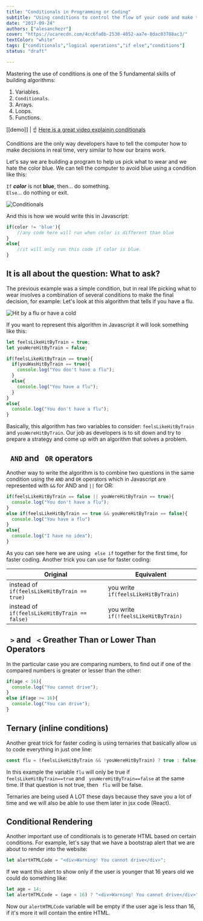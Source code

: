 ```yaml
---
title: "Conditionals in Programming or Coding"
subtitle: "Using conditions to control the flow of your code and make the computer obey"
date: "2017-09-24"
authors: ["alesanchezr"]
cover: "https://ucarecdn.com/4cc6fa0b-2530-4052-aa7e-8dac03788ac3/"
textColor: "white"
tags: ["conditionals","logical operations","if else","conditions"]
status: "draft"

---
```


Mastering the use of conditions is one of the 5 fundamental skills of building algorithms:

1. Variables.
2. `Conditionals`.
3. Arrays.
4. Loops.
5. Functions.

[[demo]]
| :point_up: [Here is a great video explainin conditionals](https://www.youtube.com/watch?v=Lp-Du2fKoug&list=PL4cUxeGkcC9i9Ae2D9Ee1RvylH38dKuET)

Conditions are the only way developers have to tell the computer how to make decisions in real time, very similar to how our brains work.

Let's say we are building a program to help us pick what to wear and we hate the color blue. We can tell the computer to avoid blue using a condition like this:
  
  
`If` ***color*** is not **blue**, then... do something.  
`Else`... do nothing or exit.
  
![Conditionals](https://ucarecdn.com/e73b673e-d744-45a7-a1ed-61a1dae49560/)

And this is how we would write this in Javascript:

```js
if(color != 'blue'){
    //any code here will run when color is different than blue
}
else{
    //it will only run this code if color is blue.
}
```

## It is all about the question: What to ask?

The previous example was a simple condition, but in real life picking what to wear involves a combination of several conditions to make the final decision, for example: Let's look at this algorithm that tells if you have a flu.

![Hit by a flu or have a cold](https://ucarecdn.com/03ed6b76-0ee0-4b04-bd45-0fb58ae6f800/)

If you want to represent this algorithm in Javascript it will look something like this:

```js
let feelsLikeHitByTrain = true;
let youWereHitByTrain = false;

if(feelsLikeHitByTrain == true){
  if(youWasHitByTrain == true){
    console.log("You don't have a flu");
  }
  else{
    console.log("You have a flu");
  }
}
else{
  console.log("You don't have a flu");
}
```

Basically, this algorithm has two variables to consider: ` feelsLikeHitByTrain ` and ` youWereHitByTrain `.
Our job as developers is to sit down and try to prepare a strategy and come up with an algorithm that solves a problem.

## ` AND` and ` OR` operators

Another way to write the algorithm is to combine two questions in the same condition using the `AND` and `OR` operators which in Javascript are represented with `&&` for AND and `||` for OR:

```js
if(feelsLikeHitByTrain == false || youWereHitByTrain == true){
  console.log("You don't have a flu");
}
else if(feelsLikeHitByTrain == true && youWereHitByTrain == false){
  console.log("You have a flu")
}
else{
  console.log("I have no idea");
}
```

As you can see here we are using ` else if` together for the first time, for faster coding. Another trick you can use for faster coding:

| Original | Equivalent |
| --- | --- |
| instead of `if(feelsLikeHitByTrain == true)` | you write `if(feelsLikeHitByTrain)`  |
| instead of `if(feelsLikeHitByTrain == false)` | you write `if(!feelsLikeHitByTrain)` |

## ` >` and ` <` Greather Than or Lower Than Operators

In the particular case you are comparing numbers, to find out if one of the compared numbers is greater or lesser than the other:

```js
if(age < 16){
  console.log("You cannot drive");
}
else if(age >= 16){
  console.log("You can drive");
}
```

## Ternary (inline conditions)

Another great trick for faster coding is using ternaries that basically allow us to code everything in just one line:
```js
const flu = (feelsLikeHitByTrain && !youWereHitByTrain) ? true : false;
```
In this example the variable `flu` will only be true if ` feelsLikeHitByTrain==true` and ` youWereHitByTrain==false` at the same time. If that question is not true, then ` flu` will be false.

Ternaries are being used A LOT these days because they save you a lot of time and we will also be able to use them later in jsx code (React).

## Conditional Rendering

Another important use of conditionals is to generate HTML based on certain conditions. For example, let's say that we have a bootstrap alert that we are about to render into the website:

```js
let alertHTMLCode = "<div>Warning! You cannot drive</div>";
```

If we want this alert to show only if the user is younger that 16 years old we could do something like:

```js
let age = 14;
let alertHTMLCode = (age < 16) ? "<div>Warning! You cannot drive</div>" : "";
```

Now our `alertHTMLCode` variable will be empty if the user age is less than 16, if it's more it will contain the entire HTML.

<script async src="//jsfiddle.net/BreatheCode/bycgsnqt/7/embed/js,html,result/"></script>
